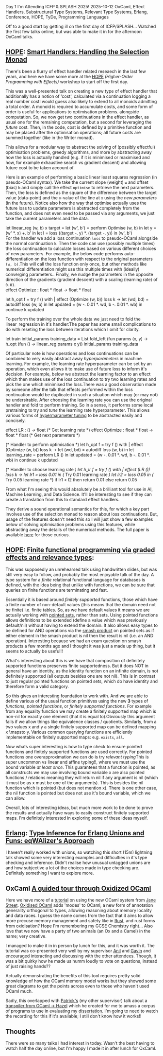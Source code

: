 <post-metadata>
  <post-title>Day 1</post-title>
  <post-series>I'm Attending ICFP & SPLASH 2025!</post-series>
  <post-date>2025-10-12</post-date>
  <post-tags>OxCaml, Effect Handlers, Substructural Type Systems, Relevant Type Systems, Erlang, Conference, HOPE, TyDe, Programming Languages</post-tags>
</post-metadata>

Off to a good start by getting ill on the first day of ICFP/SPLASH... Watched the first few talks online, but was able to make it in for the afternoon OxCaml talks.

## [HOPE](https://conf.researchr.org/home/icfp-splash-2025/hope-2025): [Smart Handlers: Handling the Selection Monad](https://conf.researchr.org/details/icfp-splash-2025/hope-2025-papers/7/Smart-Handlers-Handling-the-selection-monad)
There's been a flurry of effect handler related reseaech in the last few years, and here we have some more at the [HOPE](https://conf.researchr.org/home/icfp-splash-2025/hope-2025) _(Higher-Order Programming with Effects)_ workshop to start off the first day. 

This was a well-presented talk on creating a new type of effect handler that additionally has a notion of 'cost', calculated via a continuation logging a real number cost<fn>I would guess also likely to extend to all monoids admitting a total order. A monoid is required to accumulate costs, and some form of order is useful for applications to optimisation problems.</fn> alongside computation. So, we now get two continuations in the effect handler, as usual one for the remaining computation, but a second for leveraging the _future_ cost. Then, in the code, cost is defined by a primitive function and may be placed after the optimisation operations; all future costs are summed together (like in the Writer monad).

This allows for a modular way to abstract the solving of (possibly effectful) optimisation problems, greedy algorithms, and more by abstracting away how the loss is actually handled (e.g. if it is minimised or maximised and how, for example exhaustive search vs gradient descent) and allowing future cost to be taken account of. 

Here is an example of performing a basic linear least squares regression (in pseudo-OCaml syntax). We take the current slope (weight) <code>w</code> and offset (bias) <code>b</code> and simply call the effect <code>optimise</code> to retrieve the next parameters. Then, the loss is defined as the square of the difference between the target value (data-point) and the <code>y</code>-value of the line at <code>x</code> using the _new parameters_ (in the future). Notice also how the way that optimise actually uses the future loss to update parameters is abstracted completely from the function, and does not even need to be passed via any arguments, we just take the current parameters and the data.
<div class="language-ocaml">
let linear_reg (w, b) x target =
  let (w', b') = perform Optimise (w, b) in
  let y = (w' *. x) +. b' in
  let l = loss ((target -. y) *. (target -. y)) in
  (w', b')
</div>
For the handler we add a loss continuation <code>loss</code> to pseudo-OCaml alongside the normal continuation <code>k</code>. Then the code can use (possibly multiple times) the loss continuation to calculate losses based on various different choices of new parameters. For example, the below code performs auto-differentiation on the loss function with respect to the original parameters <code>(w, b)</code>.<fn>This will call the loss function only once, but other methods like numerical differentiation might use this multiple times with (ideally) converging parameters.</fn>. Finally, we nudge the parameters in the opposite direction of the gradients (gradient descent) with a scaling (learning rate) of <code>0.01</code>.
<div class="language-ocaml">
effect Optimize : float * float -> float * float

let h_opt f =
  try f () with
  | effect (Optimize (w, b)) loss k ->
    let (wd, bd) = autodiff loss (w, b) in
    let updated = (w -. 0.01 *. wd, b -. 0.01 *. wb) in
    continue k updated
</div>

To perform the training over the whole data we just need to fold the linear_regression in it's handler:<fn>The paper has some small complications to do with reseting the loss between iterations which I omit for clarity.</fn>
<div class="language-ocaml">
let train initial_params training_data =
  List.fold_left
    (fun params (x, y) ->
       h_opt (fun () ->
         linear_reg params x y))
    initial_params
    training_data
</div>

Of particular note is how operations and loss continuations can be combined to very easily abstract away _hyperparameters_ in machine learning. For example,  the learning rate hyperparameter can be set by an operation, which even allows it to make use of future loss to inform it's decision. For example, below we abstract the learning factor to an effect which then makes use of the loss continuation to try two learning rates and pick the one which minimised the loss.<fn>There was a good observation made by someone after the talk that effects performed within the loss continuation would be duplicated in such a situation which may (or may not) be undersirable.</fn> After choosing the learning rate you can use the original handler and fold to perform training. So in a sense, it performs some local pretraining to try and _tune_ the learning rate hyperparameter. This allows various forms of [hypermarameter tuning](https://en.wikipedia.org/wiki/Hyperparameter_optimization) to be abstracted easily and concisely.

<div class="language-ocaml">
effect LR : () -> float (* Get learning rate *)
effect Optimize : float * float -> float * float (* Get next parameters *)

(* Handler to perform optimisation *)
let h_opt f =
  try f () with
  | effect (Optimize (w, b)) loss k ->
    let (wd, bd) = autodiff loss (w, b) in
    let learning_rate = perform LR () in
    let updated = (w -. 0.01 *. wd, b -. 0.01 *. wb) in
    continue k updated

(* Handler to choose learning rate *)
let h_lr f =
  try f () with
  | effect (LR ()) loss k ->
    let lr1 = loss 0.01 in (* Try 0.01 learning rate *)
    let lr2 = loss 0.05 in (* Try 0.05 learning rate *)
    if lr1 < l2 then return 0.01 else return 0.05
</div>

From what I'm seeing this would absolutely be a brilliant tool for use in AI, Machine Learning, and Data Science. It'll be interesting to see if they can create a translation from this to standard effect handlers.

They derive a sound operational semantics for this, for which a key part involves use of the selection monad to reason about loss continuations. But, usage of the features doesn't need this so I will just show a few examples below of solving optimisation problems using this features, while abstracting away the details of the numerical methods. The full paper is available [here](https://doi.org/10.1145/3729321) for those curious.


## [HOPE](https://conf.researchr.org/home/icfp-splash-2025/hope-2025): [Finite functional programming via graded effects and relevance types](https://conf.researchr.org/details/icfp-splash-2025/hope-2025-papers/3/Finite-functional-programming-via-graded-effects-and-relevance-types):

This was supposedly an unrehearsed talk using handwritten slides, but was still very easy to follow, and probably the most enjoyable talk of the day. 
A type system for a _finite_ relational functional language for databases is defined, with the idea being that unlike with functions, we can be sure that queries on finite functions are terminating and fast.

Essentially it is based around _finitely supported_ functions, those which have a finite number of non-default values (this means that the domain need not be finite) i.e. finite tables. So, as we have default values it means we are actually working with [pointed sets](https://en.wikipedia.org/wiki/Pointed_set), rather than sets. Using pointed functions allows definitions to be extended (define a value which was previously default/nil) without having to extend the domain. It also allows easy types to be defined for AND operations via the [smash product](https://en.wikipedia.org/wiki/Smash_product) on pointed sets as if either element in the smash product is nil then the result is nil (i.e. an AND operation). Interesting because we had an exam question on smash products a few months ago and I thought it was just a made up thing, but it seems to actually be useful!!

What's interesting about this is we have that composition of definitely supported functions preserves finite supportedness. But it does NOT in general have an identity, as the identity function on an infinite domain, is not definitely supported (all outputs besides one are not nil). This is in contrast to just regular pointed functions on pointed sets, which do have identity and therefore form a valid category.

So this gives an interesting foundation to work with. And we are able to define various of the usual function primitives using the new **3** types of _functions_, _pointed functions_, or _finitely supported functions_. For example from any equality function we may create a finitely supported map which is non-nil for exactly one element (that it is equal to).<fn>Obviously this argument fails if we allow things like equivalence classes / quotients.</fn> Similarly, from a two values <span class="inline-math">x</span> and <span class="inline-math">y</span> a single finitely supported map can be defined mapping <span class="inline-math">x \mapsto y</span>. Various common querying functions are efficiently implementable on finitely supported maps: e.g. <code>exists</code>, <code>all</code>. 

Now whats super interesting is how to type check to ensure pointed functions and finitely supported functions are used correctly. For pointed functions one overapproximation we can do is try _relevant typing_<fn>This is super uncommon vs linear and affine typing!!</fn>, where we must use the bound variable _at least once_. This guarantees that a function is pointed, as all constructs we may use involving bound variable <span class="inline-math">x</span> are also pointed functions / relations meaning they will return nil if any argument is nil (which it must be as <span class="inline-math">x</span> must be one of the arguments). This is besides the nil function which is pointed (but does not mention <span class="inline-math">x</span>). There is one other case, the nil function is pointed but does not use it's bound variable, which we can allow. 

Overall, lots of interesting ideas, but much more work to be done to prove the results and actually have ways to easily construct finitely supported maps. I'm definitely interested in exploring some of these ideas myself.

## [Erlang](https://conf.researchr.org/home/icfp-splash-2025/erlang-2025): [Type Inference for Erlang Unions and Funs: eqWAlizer's Approach](https://conf.researchr.org/details/icfp-splash-2025/erlang-2025-papers/7/The-State-of-The-Unions-challenges-for-type-checking-unions-and-generics-at-WhatsApp)
I haven't really worked with unions, so watching this short (15m) lightning talk showed some very interesting examples and difficulties in it's type checking and inference. Didn't realise how unusual untagged unions are and how subjective a lot of the choices made in type checking are. Definitely something I want to explore more.

## OxCaml [A guided tour through Oxidized OCaml](https://conf.researchr.org/details/icfp-splash-2025/icfp-splash-2025-tutorials/5/A-guided-tour-through-Oxidized-OCaml)
Here we have more of a [tutorial](https://github.com/oxcaml/tutorial-icfp25) on using the new OCaml system from [Jane Street](https://www.janestreet.com/). [Oxidised OCaml](https://oxcaml.org/) adds 'modes' to OCaml, a new form of annotation generality orthogonal to types, allowing reasoning about memory locality and data races. I guess the name comes from the fact that it aims to allow more precuse memory management and safety like in [Rust](https://rust-lang.org/), and rust forms from oxidisation? Hope I'm remembering my GCSE Chemistry right... Also love that we now have a party of two animals (an Ox and a Camel) in the name; very creative.

I managed to make it in in person by lunch for this, and it was worth it. The tutorial was co-presented very well by my supervisor [Anil](https://anil.recoil.org/about) and [Gavin](https://gavinleroy.com/) and encouraged interacting and discussing with the other attendees. Though, it was a bit quirky how he made us humm loudly to vote on questions, instead of just raising hands??

Actually demonstrating the benefits of this tool requires pretty solid knowledge of how the OCaml memory model works but they showed some great diagrams to get the points across even to those who haven't used OCaml much.

Sadly, this overlapped with [Patrick's](https://patrick.sirref.org/index/index.xml) (my other supervisor) talk about a [transpiler from OCaml -> Hazel](https://conf.researchr.org/details/icfp-splash-2025/tyde-2025-papers/8/Generating-a-corpus-of-Hazel-programs-from-ill-typed-OCaml-programs-Extended-Abstrac) which he created for me to amass a corpus of programs to use in evaluating my [dissertation](site/papers/dissertation). I'm going to need to watch the recording for this if it's available; I still don't know how it works!!

## Thoughts
There were so many talks I had interest in today. Wasn't the best having to watch half the day online, but I'm happy I made it in after lunch for OxCaml.
